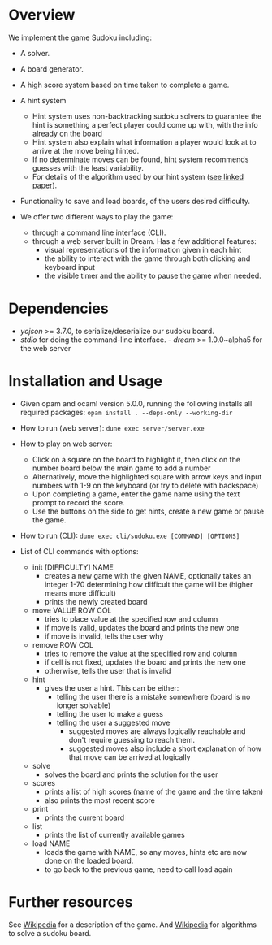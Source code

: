 # Overview

We implement the game Sudoku including:

   - A solver. 

   - A board generator.  

   - A high score system based on time taken to complete a game.  

   - A hint system    
      - Hint system uses non-backtracking sudoku solvers to guarantee the hint is something a perfect player could come up with, with the info already on the board  
      - Hint system also explain what information a player would look at to arrive at the move being hinted.  
      - If no determinate moves can be found, hint system recommends guesses with the least variability. 
      - For details of the algorithm used by our hint system ([see linked paper](https://www.ams.org/notices/200904/rtx090400460p.pdf)).  

   - Functionality to save and load boards, of the users desired difficulty.

   - We offer two different ways to play the game:
		- through a command line interface (CLI).
		- through a web server built in Dream. Has a few additional features:
			- visual representations of the information given in each hint
			- the ability to interact with the game through both clicking and keyboard input
			- the visible timer and the ability to pause the game when needed.



# Dependencies

   - _yojson_ >= 3.7.0, to serialize/deserialize our sudoku board. 
   - _stdio_ for doing the command-line interface. 
	- _dream_ >= 1.0.0~alpha5 for the web server

# Installation and Usage

   - Given opam and ocaml version 5.0.0, running the following installs all required packages:
	```
	opam install . --deps-only --working-dir 
	```

   - How to run (web server):
	```
	dune exec server/server.exe
	```

   - How to play on web server:
		- Click on a square on the board to highlight it, then click on the number board below the main game to add a number
		- Alternatively, move the highlighted square with arrow keys and input numbers with 1-9 on the keyboard (or try to delete with backspace)
		- Upon completing a game, enter the game name using the text prompt to record the score.
		- Use the buttons on the side to get hints, create a new game or pause the game.
	
   - How to run (CLI):
	```
	dune exec cli/sudoku.exe [COMMAND] [OPTIONS]
	```
	
   - List of CLI commands with options:
		- init [DIFFICULTY] NAME
			- creates a new game with the given NAME, optionally takes an integer 1-70 determining how difficult the game will be (higher means more difficult)
			- prints the newly created board
		- move VALUE ROW COL
			- tries to place value at the specified row and column
			- if move is valid, updates the board and prints the new one
			- if move is invalid, tells the user why
		- remove ROW COL
			- tries to remove the value at the specified row and column
			- if cell is not fixed, updates the board and prints the new one
			- otherwise, tells the user that is invalid
		- hint
			- gives the user a hint. This can be either:
				- telling the user there is a mistake somewhere (board is no longer solvable)
				- telling the user to make a guess
				- telling the user a suggested move
					- suggested moves are always logically reachable and don't require guessing to reach them. 
					- suggested moves also include a short explanation of how that move can be arrived at logically
		- solve
			- solves the board and prints the solution for the user
		- scores
			- prints a list of high scores (name of the game and the time taken)
			- also prints the most recent score
		- print
			- prints the current board
		- list
			- prints the list of currently available games
		- load NAME
			- loads the game with NAME, so any moves, hints etc are now done on the loaded board.
			- to go back to the previous game, need to call load again

# Further resources
   See [Wikipedia](https://en.wikipedia.org/wiki/Sudoku) for a description of the game. And [Wikipedia](https://en.wikipedia.org/wiki/Sudoku_solving_algorithms) for algorithms to solve a sudoku board.